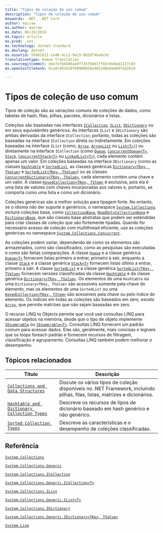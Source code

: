 ```yaml
---
title: "Tipos de coleção de uso comum"
description: "Tipos de coleção de uso comum"
keywords: .NET, .NET Core
author: mairaw
ms.author: mairaw
ms.date: 06/20/2016
ms.topic: article
ms.prod: .net
ms.technology: dotnet-standard
ms.devlang: dotnet
ms.assetid: 55861611-1e40-4cc2-9ec5-0b2df4ba6c0c
translationtype: Human Translation
ms.sourcegitcommit: d4e7ef84480aa9f735fb8d1ff03c9e8a61127c83
ms.openlocfilehash: 6cadcd91810f08900b58e402240e8a469fad2018

---
```


# <a name="commonly-used-collection-types"></a>Tipos de coleção de uso comum

Tipos de coleção são as variações comuns de coleções de dados, como tabelas de hash, filas, pilhas, pacotes, dicionários e listas.

Coleções são baseadas nas interfaces [`ICollection`](https://docs.microsoft.com/dotnet/core/api/System.Collections.ICollection), [`IList`](https://docs.microsoft.com/dotnet/core/api/System.Collections.IList), [`IDictionary`](https://docs.microsoft.com/dotnet/core/api/System.Collections.IDictionary) ou em seus equivalentes genéricos. As interfaces `IList` e `IDictionary` são ambas derivadas da interface `ICollection`; portanto, todas as coleções são baseadas na interface `ICollection` direta ou indiretamente. Em coleções baseadas na interface `IList` (como, [`Array`](https://docs.microsoft.com/dotnet/core/api/System.Array), [`ArrayList`](https://docs.microsoft.com/dotnet/core/api/System.Collections.ArrayList) ou [`List<T>)`](https://docs.microsoft.com/dotnet/core/api/System.Collections.Generic.List-1)) ou diretamente na interface `ICollection` (como [`Queue`](https://docs.microsoft.com/dotnet/core/api/System.Collections.Queue), [`ConcurrentQueue<T>`](https://docs.microsoft.com/dotnet/core/api/System.Collections.Concurrent.ConcurrentQueue-1), [`Stack`](https://docs.microsoft.com/dotnet/core/api/System.Collections.Stack), [`ConcurrentStack<T>`](https://docs.microsoft.com/dotnet/core/api/System.Collections.Concurrent.ConcurrentStack-1) ou [`LinkedList<T>`](https://docs.microsoft.com/dotnet/core/api/System.Collections.Generic.LinkedList-1)), cada elemento contém apenas um valor. Em coleções baseadas na interface `IDictionary` (como as classes [`Hashtable`](https://docs.microsoft.com/dotnet/core/api/System.Collections.Hashtable) e [`SortedList`](https://docs.microsoft.com/dotnet/core/api/System.Collections.SortedList), as classes genéricas [`Dictionary<TKey, TValue>`](https://docs.microsoft.com/dotnet/core/api/System.Collections.Generic.Dictionary-2) e [`SortedList<TKey, TValue>`](https://docs.microsoft.com/dotnet/core/api/System.Collections.Generic.SortedList-2)) ou as classes [`ConcurrentDictionary<TKey, TValue>`](https://docs.microsoft.com/dotnet/core/api/System.Collections.Concurrent.ConcurrentDictionary-2), cada elemento contém uma chave e um valor. A classe [`KeyedCollection<TKey, TItem>`](https://docs.microsoft.com/dotnet/core/api/System.Collections.ObjectModel.KeyedCollection-2) é exclusiva, pois ela é uma lista de valores com chaves incorporadas aos valores e, portanto, se comporta como uma lista e como um dicionário.

Coleções genéricas são a melhor solução para tipagem forte. No entanto, se o idioma não der suporte a genéricos, o namespace [`System.Collections`](https://docs.microsoft.com/dotnet/core/api/System.Collections) incluirá coleções base, como [`CollectionBase`](https://docs.microsoft.com/dotnet/core/api/System.Collections.CollectionBase), [`ReadOnlyCollectionBase`](https://docs.microsoft.com/dotnet/core/api/System.Collections.ReadOnlyCollectionBase) e [`DictionaryBase`](https://docs.microsoft.com/dotnet/core/api/System.Collections.DictionaryBase), que são classes base abstratas que podem ser estendidas para criar classes de coleção que são fortemente tipadas. Quando for necessário acesso de coleção com multithread eficiente, use as coleções genéricas no namespace [`System.Collections.Concurrent`](https://docs.microsoft.com/dotnet/core/api/System.Collections.Concurrent).

As coleções podem variar, dependendo de como os elementos são armazenados, como são classificados, como as pesquisas são executadas e como são feitas comparações. A classe [`Queue`](https://docs.microsoft.com/dotnet/core/api/System.Collections.Queue) e a classe genérica [`Queue<T>`](https://docs.microsoft.com/dotnet/core/api/System.Collections.Generic.Queue-1) fornecem listas primeiro a entrar, primeiro a sair, enquanto a classe [`Stack`](https://docs.microsoft.com/dotnet/core/api/System.Collections.Stack) e a classe genérica [`Stack<T>`](https://docs.microsoft.com/dotnet/core/api/System.Collections.Generic.Stack-1) fornecem listas último a entrar, primeiro a sair. A classe [`SortedList`](https://docs.microsoft.com/dotnet/core/api/System.Collections.SortedList) e a classe genérica [`SortedList<TKey, TValue>`](https://docs.microsoft.com/dotnet/core/api/System.Collections.Generic.SortedList-2) fornecem versões classificadas da classe [`Hashtable`](https://docs.microsoft.com/dotnet/core/api/System.Collections.Hashtable) e da classe genérica [`Dictionary<TKey, TValue>`](https://docs.microsoft.com/dotnet/core/api/System.Collections.Generic.Dictionary-2). Os elementos de uma `Hashtable` ou uma `Dictionary<TKey, TValue>` são acessíveis somente pela chave do elemento, mas os elementos de uma `SortedList` ou uma [`KeyedCollection<TKey, TItem>`](https://docs.microsoft.com/dotnet/core/api/System.Collections.ObjectModel.KeyedCollection-2) são acessíveis pela chave ou pelo índice do elemento. Os índices em todas as coleções são baseados em zero, exceto [`Array`](https://docs.microsoft.com/dotnet/core/api/System.Array), que permite matrizes que não sejam baseadas em zero.

O recurso LINQ to Objects permite que você use consultas LINQ para acessar objetos na memória, desde que o tipo de objeto implemente [`IEnumerable`](https://docs.microsoft.com/dotnet/core/api/System.Collections.IEnumerable) ou [`IEnumerable<T>`](https://docs.microsoft.com/dotnet/core/api/System.Collections.Generic.IEnumerable-1). Consultas LINQ fornecem um padrão comum para acessar dados. Elas são, geralmente, mais concisas e legíveis que os loops foreach padrão e fornecem recursos de filtragem, classificação e agrupamento. Consultas LINQ também podem melhorar o desempenho.

## <a name="related-topics"></a>Tópicos relacionados

Título | Descrição
----- | -----------
[`Collections and Data Structures`](index.md) | Discute os vários tipos de coleção disponíveis no .NET Framework, incluindo pilhas, filas, listas, matrizes e dicionários.
[`Hashtable and Dictionary Collection Types`](hashtable-and-dictionary-collection-types.md) | Descreve os recursos de tipos de dicionário baseado em hash genérico e não genérico.
[`Sorted Collection Types`](sorted-collection-types.md) | Descreve as características e o desempenho de coleções classificadas.

## <a name="reference"></a>Referência

[`System.Collections`](https://docs.microsoft.com/dotnet/core/api/System.Collections)

[`System.Collections.Generic`](https://docs.microsoft.com/dotnet/core/api/System.Collections.Generic)

[`System.Collections.ICollection`](https://docs.microsoft.com/dotnet/core/api/System.Collections.ICollection)

[`System.Collections.Generic.ICollection<T>`](https://docs.microsoft.com/dotnet/core/api/System.Collections.Generic.ICollection-1)

[`System.Collections.IList`](https://docs.microsoft.com/dotnet/core/api/System.Collections.IList)

[`System.Collections.Generic.IList<T>`](https://docs.microsoft.com/dotnet/core/api/System.Collections.Generic.IList-1)

[`System.Collections.IDictionary`](https://docs.microsoft.com/dotnet/core/api/System.Collections.IDictionary)

[`System.Collections.Generic.IDictionary<TKey, TValue>`](https://docs.microsoft.com/dotnet/core/api/System.Collections.Generic.IDictionary-2)

[`System.Linq`](https://docs.microsoft.com/dotnet/core/api/System.Linq)



<!--HONumber=Nov16_HO4-->


